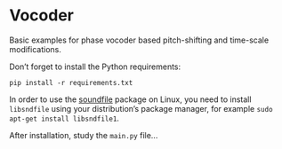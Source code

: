 # Vocoder

Basic examples for phase vocoder based pitch-shifting and time-scale modifications.

Don’t forget to install the Python requirements:

```
pip install -r requirements.txt
```

In order to use the [soundfile](https://python-soundfile.readthedocs.io) package on Linux,
you need to install `libsndfile` using your distribution’s package manager,
for example `sudo apt-get install libsndfile1`.

After installation, study the `main.py` file...
